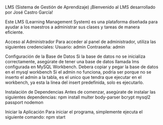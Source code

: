 LMS (Sistema de Gestión de Aprendizaje)
¡Bienvenido al LMS desarrollado por José Castro García!

Este LMS (Learning Management System) es una plataforma diseñada para ayudar a los maestros a administrar sus clases y tareas de manera eficiente.

  Acceso al Administrador
    Para acceder al panel de administrador, utiliza las siguientes credenciales:
      Usuario: admin
      Contraseña: admin
      
Configuración de la Base de Datos
  Si la base de datos no se inicializa correctamente, asegúrate de tener una base de datos llamada lms configurada en MySQL Workbench.
  Debera copiar y pegar la base de datos en el mysql workbench
  Si el admin no funciona, podria ser porque no se inserto el admin a la tabla, es el unico que tendra que ejecutar en el workbench, ya esta la linea del insert predefinida, solo es ejecutarlo.

Instalación de Dependencias
  Antes de comenzar, asegúrate de instalar las siguientes dependencias:
    npm install multer body-parser bcrypt mysql2 passport nodemon

Iniciar la Aplicación
  Para iniciar el programa, simplemente ejecuta el siguiente comando:
    npm start
